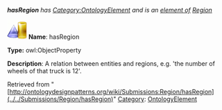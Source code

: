 ___hasRegion__ has [Category:OntologyElement](../../Category/OntologyElement "Category:OntologyElement") and is an [element of](../../Property/ElementOf "Property:ElementOf") [Region](../../Submissions/Region "Submissions:Region")_


  




[![ObjectProperty](../../images/thumb/c/c3/ObjectProperty.gif/45px-ObjectProperty.gif)](../../Image/ObjectProperty.gif "ObjectProperty")
__Name__: hasRegion 


__Type:__ owl:ObjectProperty 


__Description__: A relation between entities and regions, e.g. 'the number of wheels of that truck is 12'. 





Retrieved from "[http://ontologydesignpatterns.org/wiki/Submissions:Region/hasRegion](../../Submissions/Region/hasRegion)"
 [Category](http://ontologydesignpatterns.org/wiki/Special:Categories "Special:Categories"): [OntologyElement](../../Category/OntologyElement "Category:OntologyElement")